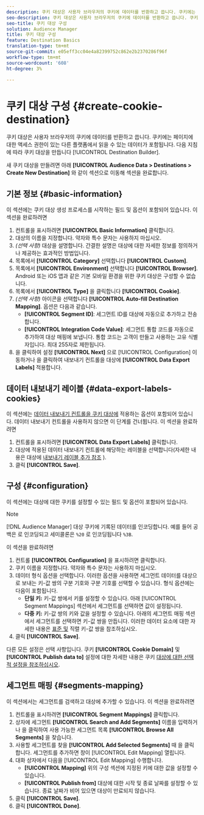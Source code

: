 ```yaml
---
description: 쿠키 대상은 사용자 브라우저의 쿠키에 데이터를 반환하고 씁니다. 쿠키에는 페이지에 대한 액세스 권한이 있는 다른 플랫폼에서 읽을 수 있는 데이터가 포함됩니다. 다음 지침에 따라 쿠키 대상을 만듭니다 [!UICONTROL Destination Builder].
seo-description: 쿠키 대상은 사용자 브라우저의 쿠키에 데이터를 반환하고 씁니다. 쿠키에는 페이지에 대한 액세스 권한이 있는 다른 플랫폼에서 읽을 수 있는 데이터가 포함됩니다. 다음 지침에 따라 쿠키 대상을 만듭니다 [!UICONTROL Destination Builder].
seo-title: 쿠키 대상 구성
solution: Audience Manager
title: 쿠키 대상 구성
feature: Destination Basics
translation-type: tm+mt
source-git-commit: e05eff3cc04e4a82399752c862e2b2370286f96f
workflow-type: tm+mt
source-wordcount: '608'
ht-degree: 3%

---
```



# 쿠키 대상 구성 {#create-cookie-destination}

쿠키 대상은 사용자 브라우저의 쿠키에 데이터를 반환하고 씁니다. 쿠키에는 페이지에 대한 액세스 권한이 있는 다른 플랫폼에서 읽을 수 있는 데이터가 포함됩니다. 다음 지침에 따라 쿠키 대상을 만듭니다 [!UICONTROL Destination Builder].

<!-- create-cookie-destination.xml -->

새 쿠키 대상을 만들려면 아래 **[!UICONTROL Audience Data > Destinations > Create New Destination]** 와 같이 섹션으로 이동해 섹션을 완료합니다.

## 기본 정보 {#basic-information}

이 섹션에는 쿠키 대상 생성 프로세스를 시작하는 필드 및 옵션이 포함되어 있습니다. 이 섹션을 완료하려면

1. 컨트롤을 표시하려면 **[!UICONTROL Basic Information]** 클릭합니다.
2. 대상의 이름을 지정합니다. 약자와 특수 문자는 사용하지 마십시오.
3. *(선택 사항)* 대상을 설명합니다. 간결한 설명은 대상에 대한 자세한 정보를 정의하거나 제공하는 효과적인 방법입니다.
4. 목록에서 **[!UICONTROL Category]** 선택합니다 **[!UICONTROL Custom]**.
5. 목록에서 **[!UICONTROL Environment]** 선택합니다 **[!UICONTROL Browser]**. Android 또는 iOS 앱과 같은 기본 모바일 환경을 위한 쿠키 대상은 구성할 수 없습니다.
6. 목록에서 **[!UICONTROL Type]** 을 클릭합니다 **[!UICONTROL Cookie]**.
7. *(선택 사항)* 아이콘을 선택합니다 **[!UICONTROL Auto-fill Destination Mapping]**. 옵션은 다음과 같습니다.
   * **[!UICONTROL Segment ID]**: 세그먼트 ID를 대상에 자동으로 추가하고 전송합니다.
   * **[!UICONTROL Integration Code Value]**: 세그먼트 통합 코드를 자동으로 추가하여 대상 매핑에 보냅니다. 통합 코드는 고객이 만들고 사용하는 고유 식별자입니다. 최대 255자로 제한됩니다.
8. 을 클릭하여 설정 **[!UICONTROL Next]** 으로 [!UICONTROL Configuration] 이동하거나 을 클릭하여 내보내기 컨트롤을 대상에 **[!UICONTROL Data Export Labels]** 적용합니다.

## 데이터 내보내기 레이블 {#data-export-labels-cookies}

이 섹션에는 [데이터 내보내기 컨트롤을 쿠키 대상에](../../features/data-export-controls.md) 적용하는 옵션이 포함되어 있습니다. 데이터 내보내기 컨트롤을 사용하지 않으면 이 단계를 건너뜁니다. 이 섹션을 완료하려면

1. 컨트롤을 표시하려면 **[!UICONTROL Data Export Labels]** 클릭합니다.
2. 대상에 적용된 데이터 내보내기 컨트롤에 해당하는 레이블을 선택합니다(자세한 내용은 대상에 [내보내기 레이블 추가 참조](/help/using/features/destinations/add-data-export-labels.md) ).
3. 클릭 **[!UICONTROL Save]**.

## 구성 {#configuration}

이 섹션에는 대상에 대한 쿠키를 설정할 수 있는 필드 및 옵션이 포함되어 있습니다.

>[!NOTE]
>
>[!DNL Audience Manager] 대상 쿠키에 기록된 데이터를 인코딩합니다. 예를 들어 공백은 로 인코딩되고 세미콜론은 `%20` 로 인코딩됩니다 `%3B`.

이 섹션을 완료하려면

1. 컨트롤 **[!UICONTROL Configuration]** 을 표시하려면 클릭합니다.
1. 쿠키 이름을 지정합니다. 약자와 특수 문자는 사용하지 마십시오.
1. 데이터 형식 옵션을 선택합니다. 이러한 옵션을 사용하면 세그먼트 데이터를 대상으로 보내는 키-값 쌍의 구분 기호와 구분 기호를 선택할 수 있습니다. 형식 옵션에는 다음이 포함됩니다.
   * **단일 키:** 키-값 쌍에서 키를 설정할 수 있습니다. 아래 [!UICONTROL Segment Mappings] 섹션에서 세그먼트를 선택하면 값이 설정됩니다.
   * **다중 키:** 키-값 쌍의 키와 값을 설정할 수 있습니다. 아래의 세그먼트 매핑 섹션에서 세그먼트를 선택하면 키-값 쌍을 만듭니다.
이러한 데이터 요소에 대한 자세한 내용은 [표준 및](../../features/destinations/key-value-pairs.md) 직렬 키-값 쌍을 참조하십시오.
1. 클릭 **[!UICONTROL Save]**.

다른 모든 설정은 선택 사항입니다. 쿠키 **[!UICONTROL Cookie Domain]** 및 **[!UICONTROL Publish data to]** 설정에 대한 자세한 내용은 쿠키 [대상에 대한 선택적 설정을 참조하십시오](/help/using/features/destinations/cookie-destination-options.md).

## 세그먼트 매핑 {#segments-mapping}

이 섹션에서는 세그먼트를 검색하고 대상에 추가할 수 있습니다. 이 섹션을 완료하려면

1. 컨트롤을 표시하려면 **[!UICONTROL Segment Mappings]** 클릭합니다.
1. 상자에 세그먼트 **[!UICONTROL Search and Add Segments]** 이름을 입력하거나 을 클릭하여 사용 가능한 세그먼트 목록 **[!UICONTROL Browse All Segments]** 을 찾습니다.
1. 사용할 세그먼트를 찾을 **[!UICONTROL Add Selected Segments]** 때 을 클릭합니다. 세그먼트를 추가하면 창이 [!UICONTROL Edit Mapping] 열립니다.
1. 대화 상자에서 다음을 [!UICONTROL Edit Mapping] 수행합니다.
   * **[!UICONTROL Mapping]** 위의 구성 섹션에 지정된 키에 대한 값을 설정할 수 있습니다.
   * **[!UICONTROL Publish from]** 대상에 대한 시작 및 종료 날짜를 설정할 수 있습니다. 종료 날짜가 비어 있으면 대상이 만료되지 않습니다.
1. 클릭 **[!UICONTROL Save]**.
1. 클릭 **[!UICONTROL Done]**.